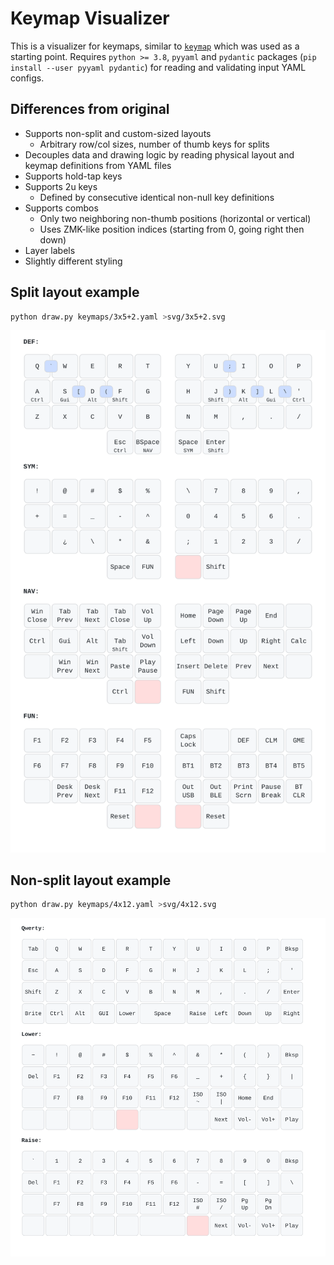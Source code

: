 # Keymap Visualizer

This is a visualizer for keymaps, similar to [`keymap`](https://github.com/callum-oakley/keymap) which was used as a starting point.
Requires `python >= 3.8`, `pyyaml` and `pydantic` packages (`pip install --user pyyaml pydantic`) for reading and validating input YAML configs.

## Differences from original
- Supports non-split and custom-sized layouts
    - Arbitrary row/col sizes, number of thumb keys for splits
- Decouples data and drawing logic by reading physical layout and keymap definitions from YAML files
- Supports hold-tap keys
- Supports 2u keys
    - Defined by consecutive identical non-null key definitions
- Supports combos
    - Only two neighboring non-thumb positions (horizontal or vertical)
    - Uses ZMK-like position indices (starting from 0, going right then down)
- Layer labels
- Slightly different styling

## Split layout example
```sh
python draw.py keymaps/3x5+2.yaml >svg/3x5+2.svg
```

![Example 3x5+2 layout](svg/3x5+2.svg)

## Non-split layout example
```sh
python draw.py keymaps/4x12.yaml >svg/4x12.svg
```

![Example 4x12 layout](svg/4x12.svg)
